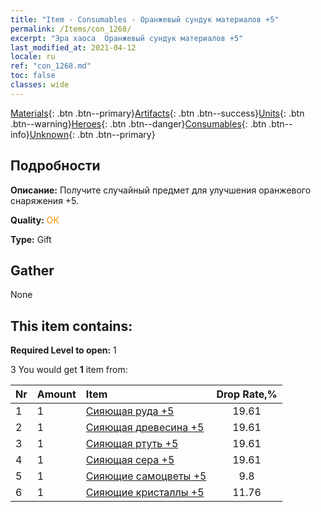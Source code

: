 ```yaml
---
title: "Item - Consumables - Оранжевый сундук материалов +5"
permalink: /Items/con_1268/
excerpt: "Эра хаоса  Оранжевый сундук материалов +5"
last_modified_at: 2021-04-12
locale: ru
ref: "con_1268.md"
toc: false
classes: wide
---
```

 [Materials](/ru/Items/){: .btn .btn--primary}[Artifacts](/ru/Items/Artifacts/){: .btn .btn--success}[Units](/ru/Items/Units/){: .btn .btn--warning}[Heroes](/ru/Items/Heroes/){: .btn .btn--danger}[Consumables](/ru/Items/Consumables/){: .btn .btn--info}[Unknown](/ru/Items/Unknown/){: .btn .btn--primary}

## Подробности
 **Описание:** Получите случайный предмет для улучшения оранжевого снаряжения +5.

 **Quality:** <span style="color: #FF8C00">OK</span>

 **Type:** Gift

## Gather

  None

## This item contains:

 **Required Level to open:** 1

 3 You would get **1** item  from:

  | Nr | Amount |     Item    | Drop Rate,% |
  |:---|:-------|:------------|:---------:|
  | 1 | 1 | [Сияющая руда +5](/ru/Items/mat_96/) | 19.61 | 
  | 2 | 1 | [Сияющая древесина +5](/ru/Items/mat_97/) | 19.61 | 
  | 3 | 1 | [Сияющая ртуть +5](/ru/Items/mat_98/) | 19.61 | 
  | 4 | 1 | [Сияющая сера +5](/ru/Items/mat_99/) | 19.61 | 
  | 5 | 1 | [Сияющие самоцветы +5](/ru/Items/mat_100/) | 9.8 | 
  | 6 | 1 | [Сияющие кристаллы +5](/ru/Items/mat_101/) | 11.76 | 
